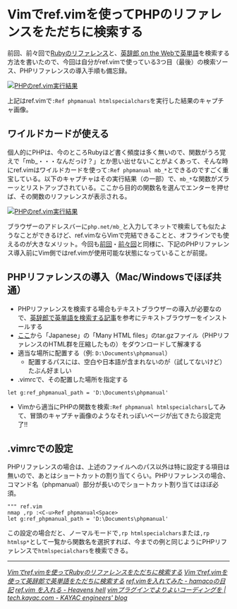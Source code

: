# <span>Vimでref.vimを使って</span><span>PHPのリファレンスをただちに検索する</span>

前回、前々回で[Rubyのリファレンス](/2011/04/26/vim-ref-plugin-ruby-reference-search-tool-refe2)と、[英辞郎 on the Webで英単語](/2011/04/27/vim-ref-plugin-alc-eijiro-english-dictionary-search)を検索する方法を書いたので、今回は自分がref.vimで使っている3つ目（最後）の検索ソース、PHPリファレンスの導入手順も備忘録。

[![PHPのref.vim実行結果](/images/2011/04/28/vim-ref-plugin-php-reference-search-01.png)](/images/2011/04/28/vim-ref-plugin-php-reference-search-01.png)

上記はref.vimで`:Ref phpmanual htmlspecialchars`を実行した結果のキャプチャ画像。

<!-- READMORE -->


## ワイルドカードが使える

個人的にPHPは、今のところRubyほど書く頻度は多く無いので、関数がうろ覚えで「mb\_・・・なんだっけ？」とか思い出せないことがよくあって、そんな時にref.vimはワイルドカードを使って`:Ref phpmanual mb_*`とできるのですごく重宝している。以下のキャプチャはその実行結果（の一部）で、`mb_*`な関数がズラーッとリストアップされている。ここから目的の関数名を選んでエンターを押せば、その関数のリファレンスが表示される。

[![PHPのref.vim実行結果](/images/2011/04/28/vim-ref-plugin-php-reference-search-02.png)](/images/2011/04/28/vim-ref-plugin-php-reference-search-02.png)

ブラウザーのアドレスバーに`php.net/mb_`と入力してネットで検索しても似たようなことができるけど、ref.vimならVimで完結できることと、オフラインでも使えるのが大きなメリット。今回も[前回](/2011/04/27/vim-ref-plugin-alc-eijiro-english-dictionary-search)・[前々回](/2011/04/26/vim-ref-plugin-ruby-reference-search-tool-refe2)と同様に、下記のPHPリファレンス導入前にVim側ではref.vimが使用可能な状態になっていることが前提。


## PHPリファレンスの導入（Mac/Windowsでほぼ共通）

- PHPリファレンスを検索する場合もテキストブラウザーの導入が必要なので、[英辞郎で英単語を検索する記事](/2011/04/27/vim-ref-plugin-alc-eijiro-english-dictionary-search)を参考にテキストブラウザーをインストールする
- [ここ](http://jp.php.net/download-docs.php)から「Japanese」の「Many HTML files」のtar.gzファイル（PHPリファレンスのHTML群を圧縮したもの）をダウンロードして解凍する
- 適当な場所に配置する（例: `D:\Documents\phpmanual`）
    - 配置するパスには、空白や日本語が含まれないのが（試してないけど）たぶん好ましい
- .vimrcで、その配置した場所を指定する

~~~ vim
let g:ref_phpmanual_path = 'D:\Documents\phpmanual'
~~~

- Vimから適当にPHPの関数を検索`:Ref phpmanual htmlspecialchars`してみて、冒頭のキャプチャ画像のようなそれっぽいページが出てきたら設定完了!!


## .vimrcでの設定

PHPリファレンスの場合は、上述のファイルへのパス以外は特に設定する項目は無いので、あとはショートカットの割り当てくらい。PHPリファレンスの場合、コマンド名（phpmanual）部分が長いのでショートカット割り当てはほぼ必須。

~~~ vim
""" ref.vim
nmap ,rp :<C-u>Ref phpmanual<Space>
let g:ref_phpmanual_path = 'D:\Documents\phpmanual'
~~~

この設定の場合だと、ノーマルモードで`,rp htmlspecialchars`または`,rp htmlsp*`として一覧から関数名を選択すれば、今までの例と同じようにPHPリファレンスで`htmlspecialchars`を検索できる。


---

<cite>[Vimでref.vimを使ってRubyのリファレンスをただちに検索する](/2011/04/26/vim-ref-plugin-ruby-reference-search-tool-refe2)</cite>
<cite>[Vimでref.vimを使って英辞郎で英単語をただちに検索する](/2011/04/27/vim-ref-plugin-alc-eijiro-english-dictionary-search)</cite>
<cite>[ref.vimを入れてみた - hamacoの日記](http://d.hatena.ne.jp/hamaco/20100527/1274975617)</cite>
<cite>[ref.vim を入れる - Heavens hell](http://d.hatena.ne.jp/heavenshell/20100606/1275831502)</cite>
<cite>[vimプラグインでよりよいコーディングを | tech.kayac.com - KAYAC engineers' blog](http://tech.kayac.com/archive/vim-plugin-coding.html)</cite>
